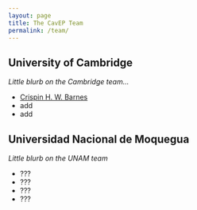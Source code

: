 ```yaml
---
layout: page
title: The CavEP Team
permalink: /team/
---
```


## University of Cambridge

_Little blurb on the Cambridge team..._

* <a href="https://www.phy.cam.ac.uk/directory/barnesc">Crispin H. W. Barnes</a>
* add
* add

## Universidad Nacional de Moquegua

_Little blurb on the UNAM team_

* ???
* ???
* ???
* ???
